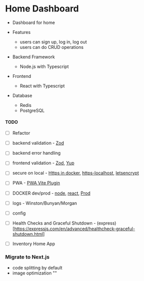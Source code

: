 # Home Dashboard

- Dashboard for home

- Features
	-	users can sign up, log in, log out
	-  users can do CRUD operations

-   Backend Framework
	-	Node.js with Typescript

-   Frontend
	-	React with Typescript
	
-   Database
	-	Redis
	- PostgreSQL

#### TODO

- [ ] Refactor
- [ ] backend validation - [Zod](https://www.npmjs.com/package/zod)
- [ ] backend error handling
- [ ] frontend validation - [Zod](https://www.npmjs.com/package/zod), [Yup](https://www.npmjs.com/package/yup)
- [ ] secure on local - [Https in docker](https://github.com/vishalraj82/https-in-docker), [https-localhost](https://github.com/daquinoaldo/https-localhost), [letsencrypt](https://letsencrypt.org/docs/certificates-for-localhost/)
- [ ] PWA - [PWA Vite Plugin](https://vite-pwa-org.netlify.app/)
- [ ] DOCKER dev/prod - [node](https://www.youtube.com/watch?v=gm_L69NHuHM), [react](https://www.youtube.com/watch?v=3xDAU5cvi5E), [Prod](https://www.youtube.com/watch?v=jotpVtFwYBk)
- [ ] logs - Winston/Bunyan/Morgan
- [ ] config
- [ ] Health Checks and Graceful Shutdown - (express)[https://expressjs.com/en/advanced/healthcheck-graceful-shutdown.html]


- [ ] Inventory Home App


### Migrate to Next.js

- code splitting by default
- image optimization "<Image>"